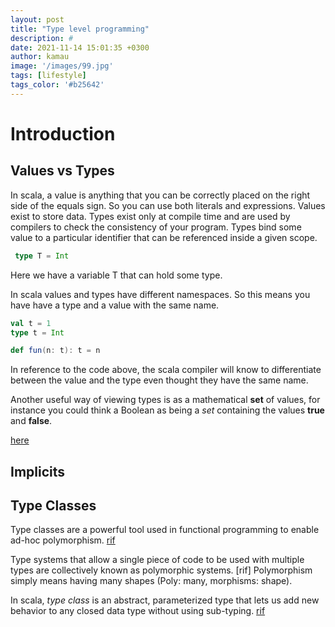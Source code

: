 ```yaml
---
layout: post
title: "Type level programming"
description: #
date: 2021-11-14 15:01:35 +0300
author: kamau
image: '/images/99.jpg'
tags: [lifestyle]
tags_color: '#b25642'
---
```

# Introduction

## Values vs Types

In scala, a value is anything that you can be correctly placed on the right side of the equals sign. 
So you can use both literals and expressions.
Values exist to store data.
Types exist only at compile time and are used by compilers to check the consistency of your program.
Types bind some value to a particular identifier that can be referenced inside a given scope. 

```scala
 type T = Int
```

Here we have a variable T that can hold some type. 

In scala values and types have different namespaces. So this means you have have a type and a value with the same name.

```scala
val t = 1
type t = Int

def fun(n: t): t = n
```

In reference to the code above, the scala compiler will know to differentiate between the value and the type even thought they have the same name.

Another useful way of viewing types is as a mathematical **set** of values, for instance you could think a Boolean as being a _set_ containing the values **true** and **false**.

[here](https://www.hackerrank.com/challenges/breaking-best-and-worst-records/problem)

## Implicits

## Type Classes
Type classes are a powerful tool used in functional programming to enable ad-hoc polymorphism. [rif](https://typelevel.org/cats/typeclasses.html)

Type systems that allow a single piece of code to be used with multiple types
are collectively known as polymorphic systems. [rif]
Polymorphism simply means having many shapes (Poly: many, morphisms: shape).

In scala, _type class_ is an abstract, parameterized type that lets us add new behavior to any closed data type without using sub-typing. [rif](https://docs.scala-lang.org/scala3/book/ca-type-classes.html#inner-main) 
